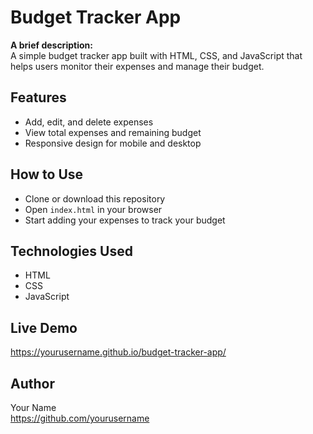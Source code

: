 # Budget Tracker App

**A brief description:**  
A simple budget tracker app built with HTML, CSS, and JavaScript that helps users monitor their expenses and manage their budget.

## Features
- Add, edit, and delete expenses
- View total expenses and remaining budget
- Responsive design for mobile and desktop

## How to Use
- Clone or download this repository
- Open `index.html` in your browser
- Start adding your expenses to track your budget

## Technologies Used
- HTML
- CSS
- JavaScript

## Live Demo
https://yourusername.github.io/budget-tracker-app/

## Author
Your Name  
https://github.com/yourusername
